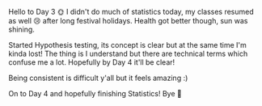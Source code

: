 Hello to Day 3 🌞
I didn't do much of statistics today, my classes resumed as well 😢 after long festival holidays. Health got better though, sun was shining.

Started Hypothesis testing, its concept is clear but at the same time I'm kinda lost! The thing is I understand but there are technical terms which confuse me a lot. Hopefully by Day 4 it'll be clear!

Being consistent is difficult y'all but it feels amazing :)

On to Day 4 and hopefully finishing Statistics!
Bye 👋
